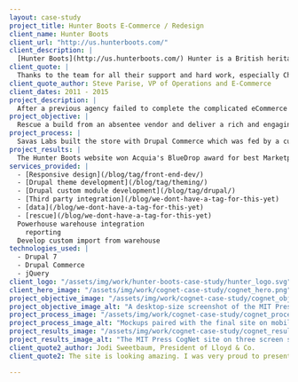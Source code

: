 ```yaml
---
layout: case-study
project_title: Hunter Boots E-Commerce / Redesign
client_name: Hunter Boots
client_url: "http://us.hunterboots.com/"
client_description: |
  [Hunter Boots](http://us.hunterboots.com/) Hunter is a British heritage brand renowned for its iconic Original boot. Founded in Scotland in 1856 by American entrepreneur Henry Lee Norris as the North British Rubber Company, the brand has a history of innovation and pioneering design
client_quote: |
  Thanks to the team for all their support and hard work, especially Chris, in getting us live.
client_quote_author: Steve Parise, VP of Operations and E-Commerce
client_dates: 2011 - 2015
project_description: |
  After a previous agency failed to complete the complicated eCommerce site build, Savas Labs rescued the project and delivered a BlueDrop award-winning eCommerce website alongside partner Isovera. In a secondary phase, we contributed to a mobile redesign.
project_objective: |
  Rescue a build from an absentee vendor and deliver a rich and engaging shopping experience fit for the quality the Hunter brand expects in a timely fashion.
project_process: |
  Savas Labs built the store with Drupal Commerce which was fed by a custom content migration as well as warehouse fulfillment and reporting integrations. 
project_results: |
  The Hunter Boots website won Acquia's BlueDrop award for best Marketplace/eCommerce site in 2014!
services_provided: |
  - [Responsive design](/blog/tag/front-end-dev/)
  - [Drupal theme development](/blog/tag/theming/)
  - [Drupal custom module development](/blog/tag/drupal/)
  - [Third party integration](/blog/we-dont-have-a-tag-for-this-yet)
  - [data](/blog/we-dont-have-a-tag-for-this-yet)
  - [rescue](/blog/we-dont-have-a-tag-for-this-yet)
  Powerhouse warehouse integration
    reporting
  Develop custom import from warehouse
technologies_used: |
  - Drupal 7
  - Drupal Commerce
  - jQuery
client_logo: "/assets/img/work/hunter-boots-case-study/hunter_logo.svg"
client_hero_image: "/assets/img/work/cognet-case-study/cognet_hero.png"
project_objective_image: "/assets/img/work/cognet-case-study/cognet_objective.png"
project_objective_image_alt: "A desktop-size screenshot of the MIT Press CogNet website"
project_process_image: "/assets/img/work/cognet-case-study/cognet_process.png"
project_process_image_alt: "Mockups paired with the final site on mobile screens"
project_results_image: "/assets/img/work/cognet-case-study/cognet_results.png"
project_results_image_alt: "The MIT Press CogNet site on three screen sizes"
client_quote2_author: Jodi Sweetbaum, President of Lloyd & Co.
client_quote2: The site is looking amazing. I was very proud to present it today. Thank you so so so much! THANK YOU a million times over                                     

---
```

